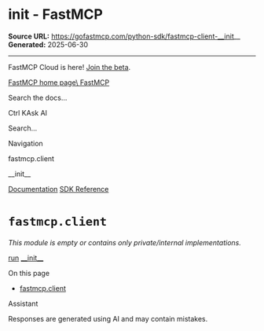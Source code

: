# __init__ - FastMCP

**Source URL:** https://gofastmcp.com/python-sdk/fastmcp-client-__init__
**Generated:** 2025-06-30

---

FastMCP Cloud is here! [Join the beta](https://fastmcp.link/x0Kyhy2).

[FastMCP home page\\
FastMCP](https://gofastmcp.com/)

Search the docs...

Ctrl KAsk AI

Search...

Navigation

fastmcp.client

\_\_init\_\_

[Documentation](https://gofastmcp.com/getting-started/welcome) [SDK Reference](https://gofastmcp.com/python-sdk/fastmcp-exceptions)

# [​](https://gofastmcp.com/python-sdk/fastmcp-client-__init__\#fastmcp-client)  `fastmcp.client`

_This module is empty or contains only private/internal implementations._

[run](https://gofastmcp.com/python-sdk/fastmcp-cli-run) [\_\_init\_\_](https://gofastmcp.com/python-sdk/fastmcp-client-auth-__init__)

On this page

- [fastmcp.client](https://gofastmcp.com/python-sdk/fastmcp-client-__init__#fastmcp-client)

Assistant

Responses are generated using AI and may contain mistakes.